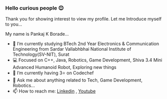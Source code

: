 ### Hello curious people 😊

Thank you for showing interest to view my profile.
Let me Introduce myself to you...

My name is Pankaj K Borade...
- 🔬 I’m currently studying BTech 2nd Year Electronics & Communication Engineering from Sardar Vallabhbhai National Institute of Technology(SV-NIT), Surat
- 💻 Focused on C++, Java, Robotics, Game Development, Shiva 3.4 Mini Advanced Humanoid Robot, Exploring new things
- 🌱 I’m currently having 3⭐ on Codechef
- 💬 Ask me about anything related to Tech, Game Development, Robotics...
- 📫 How to reach me: [Linkedin](https://www.linkedin.com/in/pankaj-k-borade/) , [Youtube](https://www.youtube.com/channel/UCC21Gpox7U1kT2yE6JDCW8g)


